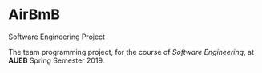 # AirBmB
Software Engineering Project

The team programming project, for the course of *Software Engineering*, at **AUEB** Spring Semester 2019.
